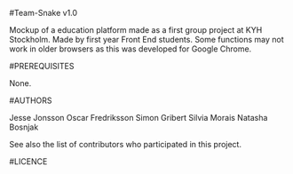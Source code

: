 #Team-Snake  v1.0

Mockup of a education platform made as a first group project at KYH Stockholm.
Made by first year Front End students.
Some functions may not work in older browsers as this was developed for Google Chrome.

#PREREQUISITES

None.




#AUTHORS

Jesse Jonsson
Oscar Fredriksson
Simon Gribert
Silvia Morais
Natasha Bosnjak


See also the list of contributors who participated in this project.


#LICENCE
